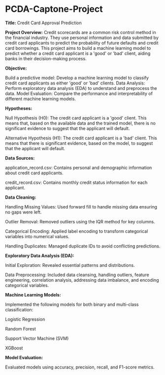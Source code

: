 # PCDA-Captone-Project
**Title:** Credit Card Approval Prediction

**Project Overview:** Credit scorecards are a common risk control method in the financial industry. They use personal information and data submitted by credit card applicants to predict the probability of future defaults and credit card borrowings. This project aims to build a machine learning model to predict whether a credit card applicant is a 'good' or 'bad' client, aiding banks in their decision-making process.

**Objective:**

Build a predictive model: Develop a machine learning model to classify credit card applicants as either 'good' or 'bad' clients.
Data Analysis: Perform exploratory data analysis (EDA) to understand and preprocess the data.
Model Evaluation: Compare the performance and interpretability of different machine learning models.

**Hypotheses:**

Null Hypothesis (H0): The credit card applicant is a 'good' client. This means that, based on the available data and the trained model, there is no significant evidence to suggest that the applicant will default.

Alternative Hypothesis (H1): The credit card applicant is a 'bad' client. This means that there is significant evidence, based on the model, to suggest that the applicant will default.

**Data Sources:**

application_record.csv: Contains personal and demographic information about credit card applicants.

credit_record.csv: Contains monthly credit status information for each applicant.

**Data Cleaning:**

Handling Missing Values: Used forward fill to handle missing data ensuring no gaps were left.

Outlier Removal: Removed outliers using the IQR method for key columns.

Categorical Encoding: Applied label encoding to transform categorical variables into numerical values.

Handling Duplicates: Managed duplicate IDs to avoid conflicting predictions.

**Exploratory Data Analysis (EDA):**

Initial Exploration: Revealed essential patterns and distributions.

Data Preprocessing: Included data cleansing, handling outliers, feature engineering, correlation analysis, addressing data imbalance, and encoding categorical variables.

**Machine Learning Models:**

Implemented the following models for both binary and multi-class classification:

Logistic Regression

Random Forest

Support Vector Machine (SVM)

XGBoost

**Model Evaluation:**

Evaluated models using accuracy, precision, recall, and F1-score metrics.
